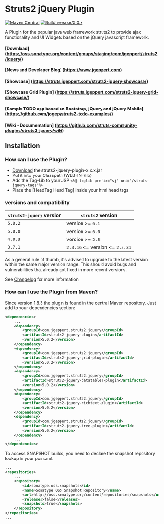 # Struts2 jQuery Plugin

[![Maven Central](https://maven-badges.herokuapp.com/maven-central/com.jgeppert.struts2.jquery/struts2-jquery/badge.svg)](https://maven-badges.herokuapp.com/maven-central/com.jgeppert.struts2.jquery/struts2-jquery)
[![Build release/5.0.x](https://travis-ci.org/struts-community-plugins/struts2-jquery.svg?branch=release%2F5.0.x)](https://travis-ci.org/struts-community-plugins/struts2-jquery)

A Plugin for the popular java web framework struts2 to provide ajax functionality and UI Widgets based on the jQuery javascript framework.

#### [Download] (https://oss.sonatype.org/content/groups/staging/com/jgeppert/struts2/jquery/)
#### [News and Developer Blog] (https://www.jgeppert.com)
#### [Showcase] (https://struts.jgeppert.com/struts2-jquery-showcase/)
#### [Showcase Grid Plugin] (https://struts.jgeppert.com/struts2-jquery-grid-showcase/)
#### [Sample TODO app based on Bootstrap, jQuery and jQuery Mobile] (https://github.com/jogep/struts2-todo-examples/)
#### [Wiki - Documentation] (https://github.com/struts-community-plugins/struts2-jquery/wiki)

## Installation

### How can I use the Plugin?

  * [Download](https://oss.sonatype.org/content/groups/staging/com/jgeppert/struts2/jquery/) the struts2-jquery-plugin-x.x.x.jar
  * Put it into your Classpath (WEB-INF/lib)
  * Add the Tag-Lib to your JSP `<%@ taglib prefix="sj" uri="/struts-jquery-tags"%>`
  * Place the [HeadTag Head Tag] inside your html head tags

### versions and compatibility
| `struts2-jquery` version | `struts2` version               |
|--------------------------|---------------------------------|
| `5.0.2`                  | version >= `6.1`                |
| `5.0.0`                  | version >= `6.0`                |
| `4.0.3`                  | version >= `2.5`                |
| `3.7.1`                  | `2.3.16` <= version <= `2.3.31` |

As a general rule of thumb, it's advised to upgrade to the latest version within the same major version range. This should avoid bugs and vulnerabilities that already got fixed in more recent versions.

See [Changelog](https://github.com/struts-community-plugins/struts2-jquery/wiki/Changelog) for more information

### How can I use the Plugin from Maven?

Since version 1.8.3 the plugin is found in the central Maven repository. Just add to your dependencies section:

```xml
<dependencies>
    ...
    <dependency>
        <groupId>com.jgeppert.struts2.jquery</groupId>
        <artifactId>struts2-jquery-plugin</artifactId>
        <version>5.0.2</version>
    </dependency>
    <dependency>
        <groupId>com.jgeppert.struts2.jquery</groupId>
        <artifactId>struts2-jquery-grid-plugin</artifactId>
        <version>5.0.2</version>
    </dependency>
    <dependency>
        <groupId>com.jgeppert.struts2.jquery</groupId>
        <artifactId>struts2-jquery-datatables-plugin</artifactId>
        <version>5.0.2</version>
    </dependency>
    <dependency>
        <groupId>com.jgeppert.struts2.jquery</groupId>
        <artifactId>struts2-jquery-richtext-plugin</artifactId>
        <version>5.0.2</version>
    </dependency>
    <dependency>
        <groupId>com.jgeppert.struts2.jquery</groupId>
        <artifactId>struts2-jquery-tree-plugin</artifactId>
        <version>5.0.2</version>
    </dependency>
    ...
</dependencies>
```

To access SNAPSHOT builds, you need to declare the snapshot repository lookup in your pom.xml:

```xml
...
<repositories>
    ...
    <repository>
        <id>sonatype.oss.snapshots</id>
        <name>Sonatype OSS Snapshot Repository</name>
        <url>http://oss.sonatype.org/content/repositories/snapshots</url>
        <releases>false</releases>
        <snapshots>true</snapshots>
    </repository>
</repositories>
...
```
